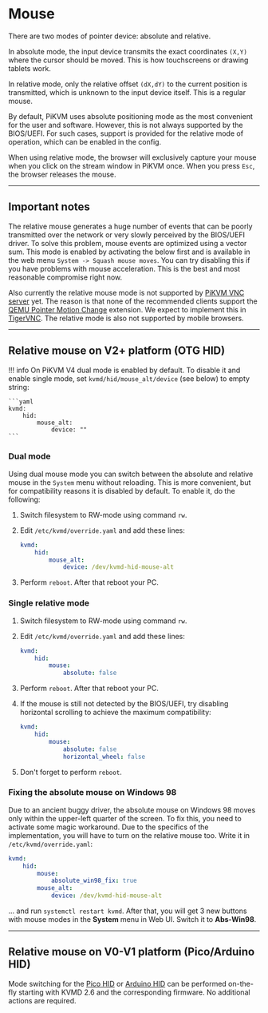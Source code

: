 # Mouse

There are two modes of pointer device: absolute and relative.

In absolute mode, the input device transmits the exact coordinates `(X,Y)` where the cursor should be moved. This is how touchscreens or drawing tablets work.

In relative mode, only the relative offset `(dX,dY)` to the current position is transmitted, which is unknown to the input device itself. This is a regular mouse.

By default, PiKVM uses absolute positioning mode as the most convenient for the user and software.
However, this is not always supported by the BIOS/UEFI.
For such cases, support is provided for the relative mode of operation, which can be enabled in the config.

When using relative mode, the browser will exclusively capture your mouse when you click on the stream window in PiKVM once.
When you press `Esc`, the browser releases the mouse.


-----
## Important notes

The relative mouse generates a huge number of events that can be poorly transmitted over the network or very slowly perceived by the BIOS/UEFI driver. To solve this problem, mouse events are optimized using a vector sum. This mode is enabled by activating the below first and is available in the web menu `System -> Squash mouse moves`. You can try disabling this if you have problems with mouse acceleration. This is the best and most reasonable compromise right now.

Also currently the relative mouse mode is not supported by [PiKVM VNC server](vnc.md) yet. The reason is that none of the recommended clients support the [QEMU Pointer Motion Change](https://github.com/rfbproto/rfbproto/blob/master/rfbproto.rst#qemu-pointer-motion-change-pseudo-encoding) extension. 
We expect to implement this in [TigerVNC](https://github.com/TigerVNC/tigervnc/issues/619). The relative mode is also not supported by mobile browsers.


-----
## Relative mouse on V2+ platform (OTG HID)

!!! info
	On PiKVM V4 dual mode is enabled by default. To disable it and enable single mode, set `kvmd/hid/mouse_alt/device` (see below) to empty string:

    ```yaml
    kvmd:
        hid:
            mouse_alt:
				device: ""
    ```


### Dual mode

Using dual mouse mode you can switch between the absolute and relative mouse in the `System` menu without reloading.
This is more convenient, but for compatibility reasons it is disabled by default. To enable it, do the following:

1. Switch filesystem to RW-mode using command `rw`.

2. Edit `/etc/kvmd/override.yaml` and add these lines:

    ```yaml
    kvmd:
        hid:
            mouse_alt:
                device: /dev/kvmd-hid-mouse-alt
    ```

3. Perform `reboot`. After that reboot your PC.


### Single relative mode

1. Switch filesystem to RW-mode using command `rw`.

2. Edit `/etc/kvmd/override.yaml` and add these lines:

    ```yaml
    kvmd:
        hid:
            mouse:
                absolute: false
    ```

3. Perform `reboot`. After that reboot your PC.

4. If the mouse is still not detected by the BIOS/UEFI, try disabling horizontal scrolling to achieve the maximum compatibility:

    ```yaml
    kvmd:
        hid:
            mouse:
                absolute: false
                horizontal_wheel: false
    ```

5. Don't forget to perform `reboot`.


### Fixing the absolute mouse on Windows 98

Due to an ancient buggy driver, the absolute mouse on Windows 98 moves only within the upper-left quarter of the screen. To fix this, you need to activate some magic workaround. Due to the specifics of the implementation, you will have to turn on the relative mouse too. Write it in `/etc/kvmd/override.yaml`:

```yaml
kvmd:
    hid:
        mouse:
            absolute_win98_fix: true
        mouse_alt:
            device: /dev/kvmd-hid-mouse-alt
```

... and run `systemctl restart kvmd`. After that, you will get 3 new buttons with mouse modes in the **System** menu in Web UI. Switch it to **Abs-Win98**.


-----
## Relative mouse on V0-V1 platform (Pico/Arduino HID)

Mode switching for the [Pico HID](pico_hid.md) or [Arduino HID](arduino_hid.md) can be performed on-the-fly starting with KVMD 2.6 and the corresponding firmware. No additional actions are required.
